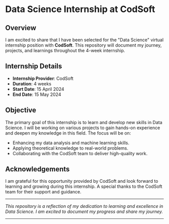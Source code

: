 # Data Science Internship at CodSoft

## Overview
I am excited to share that I have been selected for the "Data Science" virtual internship position with **CodSoft**. This repository will document my journey, projects, and learnings throughout the 4-week internship.

## Internship Details
- **Internship Provider**: CodSoft
- **Duration**: 4 weeks
- **Start Date**: 15 April 2024
- **End Date**: 15 May 2024

## Objective
The primary goal of this internship is to learn and develop new skills in Data Science. I will be working on various projects to gain hands-on experience and deepen my knowledge in this field. The focus will be on:
- Enhancing my data analysis and machine learning skills.
- Applying theoretical knowledge to real-world problems.
- Collaborating with the CodSoft team to deliver high-quality work.



## Acknowledgements
I am grateful for this opportunity provided by CodSoft and look forward to learning and growing during this internship. A special thanks to the CodSoft team for their support and guidance.

---

*This repository is a reflection of my dedication to learning and excellence in Data Science. I am excited to document my progress and share my journey.*

---

